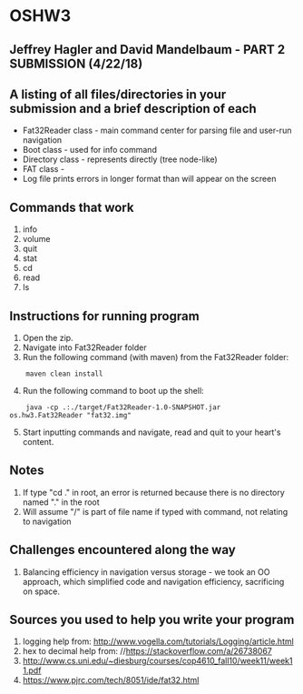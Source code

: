 # OSHW3

## Jeffrey Hagler and David Mandelbaum - PART 2 SUBMISSION (4/22/18)
## A listing of all files/directories in your submission and a brief description of each
  * Fat32Reader class - main command center for parsing file and user-run navigation
  * Boot class - used for info command
  * Directory class - represents directly (tree node-like)
  * FAT class - 
  * Log file prints errors in longer format than will appear on the screen

## Commands that work
 1. info
 2. volume 
 3. quit
 4. stat
 5. cd
 6. read
 7. ls

##	Instructions for running program
 1. Open the zip.
 2. Navigate into Fat32Reader folder
 3. Run the following command (with maven) from the Fat32Reader folder:
```
    maven clean install
```
 4. Run the following command to boot up the shell:
 
```
    java -cp .:./target/Fat32Reader-1.0-SNAPSHOT.jar os.hw3.Fat32Reader "fat32.img" 
```     
 5. Start inputting commands and navigate, read and quit to your heart's content.
 
##	Notes
 1. If type "cd ." in root, an error is returned because there is no directory named "."
    in the root
 2. Will assume "/" is part of file name if typed with command, not relating to navigation

##	Challenges encountered along the way
 1. Balancing efficiency in navigation versus storage - we took an OO approach, which 
    simplified code and navigation efficiency, sacrificing on space.

##	Sources you used to help you write your program
 1. logging help from: http://www.vogella.com/tutorials/Logging/article.html
 2. hex to decimal help from: //https://stackoverflow.com/a/26738067
 3. http://www.cs.uni.edu/~diesburg/courses/cop4610_fall10/week11/week11.pdf
 4. https://www.pjrc.com/tech/8051/ide/fat32.html
 

